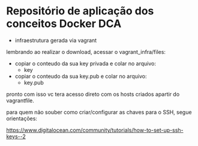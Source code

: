 #  Repositório de aplicação dos conceitos Docker DCA

- infraestrutura gerada via vagrant


lembrando ao realizar o download, acessar o vagrant_infra/files:

- copiar o conteudo da sua key privada e colar no arquivo:
    - key
- copiar o conteudo da sua key.pub e colar no arquivo:
    - key.pub

pronto com isso vc tera acesso direto com os hosts criados apartir do vagrantfile.

para quem não souber como criar/configurar as chaves para o SSH, segue orientações:

https://www.digitalocean.com/community/tutorials/how-to-set-up-ssh-keys--2




